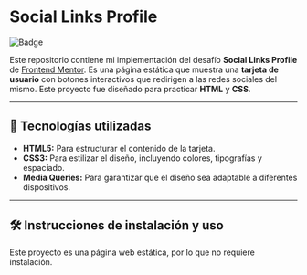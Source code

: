 # Social Links Profile

![Badge](https://img.shields.io/badge/Estado-Completado-brightgreen)

Este repositorio contiene mi implementación del desafío **Social Links Profile** de [Frontend Mentor](https://www.frontendmentor.io/challenges/social-links-profile-UG32l9m6dQ). Es una página estática que muestra una **tarjeta de usuario** con botones interactivos que redirigen a las redes sociales del mismo. Este proyecto fue diseñado para practicar **HTML** y **CSS**.

---

## 🚀 Tecnologías utilizadas
- **HTML5:** Para estructurar el contenido de la tarjeta.
- **CSS3:** Para estilizar el diseño, incluyendo colores, tipografías y espaciado.
- **Media Queries:** Para garantizar que el diseño sea adaptable a diferentes dispositivos.

---

## 🛠️ Instrucciones de instalación y uso
Este proyecto es una página web estática, por lo que no requiere instalación.
